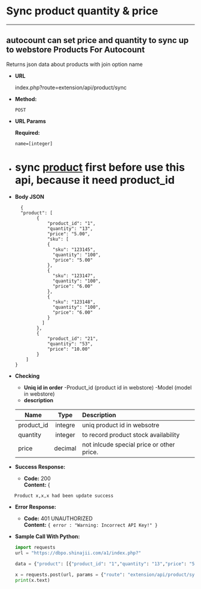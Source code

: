 # Sync product quantity & price
---
autocount can set price and quantity  to sync up to webstore
**Products For Autocount**
----
  Returns json data about products with join option name

* **URL**

  index.php?route=extension/api/product/sync
* **Method:**

  `POST`
  
*  **URL Params**

   **Required:**
 
   `name=[integer]`
* # sync [product](https://github.com/ytyeoh/autocount/blob/main/product/product.md) first before use this api, because it need product_id
* **Body JSON**
  ```{
    {
    "product": [
          {
              "product_id": "1",
              "quantity": "13",
              "price": "5.00",
              "sku": [
              {
                "sku": "123145",
                "quantity": "100",
                "price": "5.00"
              },
              {
                "sku": "123147",
                "quantity": "100",
                "price": "6.00"
              },
              {
                "sku": "123148",
                "quantity": "100",
                "price": "6.00"
              }
            ]
          },
          {
              "product_id": "21",
              "quantity": "53",
              "price": "10.00"
          }
      ]
  }

* **Checking**
  * **Uniq id in order**
  -Product_id  (product id in webstore)
  -Model (model in webstore)
  * **description**

  | Name|Type|Description|
  |----------|:-------------:|:------|
  |product_id| integre|uniq product id in websotre|
  |quantity|integer|to record product stock availability  |
  |price|decimal|not inlcude special price or other price.|

* **Success Response:**

  * **Code:** 200 <br />
    **Content:** {
```
   Product x,x,x had been update success
```


* **Error Response:**

  * **Code:** 401 UNAUTHORIZED <br />
    **Content:** `{ error : "Warning: Incorrect API Key!" }`

* **Sample Call With Python:**

  ```Python
  import requests
  url = "https://dbpo.shinajii.com/a1/index.php?"
    
  data = {"product": [{"product_id": "1","quantity": "13","price": "5.00"},{"product_id": "21","quantity": "53","price": "10.00"}]}

  x = requests.post(url, params = {"route": "extension/api/product/sync","key":"key","username": "username"}, json = data)
  print(x.text)
  ```
